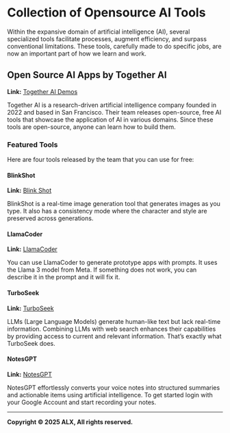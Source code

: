 # Collection of Opensource AI Tools

Within the expansive domain of artificial intelligence (AI), several specialized tools facilitate processes, augment efficiency, and surpass conventional limitations. These tools, carefully made to do specific jobs, are now an important part of how we learn and work.
## Open Source AI Apps by Together AI

**Link:** [Together AI Demos](https://www.together.ai/demos) 

Together AI is a research-driven artificial intelligence company founded in 2022 and based in San Francisco. Their team releases open-source, free AI tools that showcase the application of AI in various domains. Since these tools are open-source, anyone can learn how to build them.

### Featured Tools

Here are four tools released by the team that you can use for free:

#### BlinkShot

**Link:** [Blink Shot](https://www.blinkshot.io/)

BlinkShot is a real-time image generation tool that generates images as you type. It also has a consistency mode where the character and style are preserved across generations.

#### LlamaCoder

**Link:** [LlamaCoder](https://llamacoder.together.ai/)

You can use LlamaCoder to generate prototype apps with prompts. It uses the Llama 3 model from Meta. If something does not work, you can describe it in the prompt and it will fix it.



#### TurboSeek

**Link:** [TurboSeek](https://www.turboseek.io/)

LLMs (Large Language Models) generate human-like text but lack real-time information. Combining LLMs with web search enhances their capabilities by providing access to current and relevant information. That’s exactly what TurboSeek does.

#### NotesGPT

**Link:** [NotesGPT](https://usenotesgpt.com/?ref=alxappliedai.com)

NotesGPT effortlessly converts your voice notes into structured summaries and actionable items using artificial intelligence. To get started login with your Google Account and start recording your notes.

---

**Copyright © 2025 ALX, All rights reserved.**
